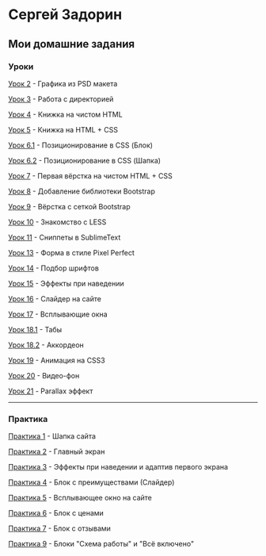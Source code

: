 # Сергей Задорин
## Мои домашние задания
### Уроки

[Урок 2](https://github.com/zadorinserj/zadorinserj.github.io/tree/master/lesson_2/img/) - Графика из PSD макета


[Урок 3](https://github.com/zadorinserj/zadorinserj.github.io/tree/master/lesson_3/) - Работа с директорией


[Урок 4](https://zadorinserj.github.io/lesson_4/) - Книжка на чистом HTML


[Урок 5](https://zadorinserj.github.io/lesson_5/) - Книжка на HTML + CSS


[Урок 6.1](https://zadorinserj.github.io/lesson_6/block/) - Позиционирование в CSS (Блок)


[Урок 6.2](https://zadorinserj.github.io/lesson_6/hat/) - Позиционирование в CSS (Шапка)


[Урок 7](https://zadorinserj.github.io/lesson_7/first_site/src/) - Первая вёрстка на чистом HTML + CSS


[Урок 8](https://zadorinserj.github.io/lesson_8/) - Добавление библиотеки Bootstrap


[Урок 9](https://zadorinserj.github.io/lesson_9/first_site/src/) - Вёрстка с сеткой Bootstrap


[Урок 10](https://github.com/zadorinserj/zadorinserj.github.io/tree/master/lesson_10/) - Знакомство с LESS


[Урок 11](https://github.com/zadorinserj/zadorinserj.github.io/tree/master/lesson_11/) - Сниппеты в SublimeText


[Урок 13](https://zadorinserj.github.io/lesson_13/pixel_perfect/src/) - Форма в стиле Pixel Perfect


[Урок 14](https://zadorinserj.github.io/lesson_14/src/) - Подбор шрифтов


[Урок 15](https://zadorinserj.github.io/lesson_15/src/) - Эффекты при наведении


[Урок 16](https://zadorinserj.github.io/lesson_16/slider/src/) - Слайдер на сайте


[Урок 17](https://zadorinserj.github.io/lesson_17/project/src/) - Всплывающие окна


[Урок 18.1](https://zadorinserj.github.io/lesson_18/tabs/src/) - Табы


[Урок 18.2](https://zadorinserj.github.io/lesson_18/accordion/src/) - Аккордеон


[Урок 19](https://zadorinserj.github.io/lesson_19/src/) - Анимация на CSS3


[Урок 20](https://zadorinserj.github.io/lesson_20/project/src/) - Видео-фон


[Урок 21](https://zadorinserj.github.io/lesson_21/project/) - Parallax эффект


___



### Практика

[Практика 1](https://zadorinserj.github.io/practice_1/project/src/) - Шапка сайта


[Практика 2](https://zadorinserj.github.io/practice_2/project/src/) - Главный экран


[Практика 3](https://zadorinserj.github.io/practice_3/project/src/) - Эффекты при наведении и адаптив первого экрана


[Практика 4](https://zadorinserj.github.io/practice_4/project/src/) - Блок с преимуществами (Слайдер)


[Практика 5](https://zadorinserj.github.io/practice_5/project/src/) - Всплывающее окно на сайте


[Практика 6](https://zadorinserj.github.io/practice_6/project/src/) - Блок с ценами


[Практика 7](https://zadorinserj.github.io/practice_7/project/src/) - Блок с отзывами


[Практика 9](https://zadorinserj.github.io/practice_9/project/src/) - Блоки "Схема работы" и "Всё включено"
